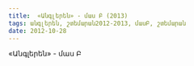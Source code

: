 ```yaml
---
title:  «Անգլերեն» - մաս Բ (2013)
tags: անգլերեն, շտեմարան2012-2013, մասԲ, շտեմարան
date: 2012-10-28
---
```



«Անգլերեն» - մաս Բ
